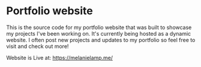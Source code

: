 # Portfolio website
This is the source code for my portfolio website that was built to showcase my projects I've been working on. It's currently being hosted as a dynamic website. 
I often post new projects and updates to my portfolio so feel free to visit and check out more!
 
 Website is Live at: https://melanielamp.me/
